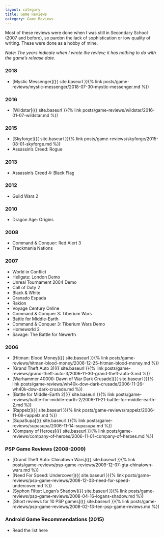 ```yaml
---
layout: category
title: Game Reviews
category: Game Reviews
---
```


Most of these reviews were done when I was still in Secondary School (2007 and before), so pardon the lack of sophistication or low quality of writing. These were done as a hobby of mine.

*Note: The years indicate when I wrote the review; it has nothing to do with the game’s release date.*

### 2018
- [Mystic Messenger]({{ site.baseurl }}{% link posts/game-reviews/mystic-messenger/2018-07-30-mystic-messenger.md %})

### 2016
- [Wildstar]({{ site.baseurl }}{% link posts/game-reviews/wildstar/2016-01-07-wildstar.md %})

### 2015
- [Skyforge]({{ site.baseurl }}{% link posts/game-reviews/skyforge/2015-08-01-skyforge.md %})
- Assassin’s Creed: Rogue

### 2013
- Assassin’s Creed 4: Black Flag

### 2012
- Guild Wars 2

### 2010
- Dragon Age: Origins

### 2008
- Command & Conquer: Red Alert 3
- Trackmania Nations

### 2007
- World in Conflict
- Hellgate: London Demo
- Unreal Tournament 2004 Demo
- Call of Duty 2
- Black & White
- Granado Espada
- Rakion
- Voyage Century Online
- Command & Conquer 3: Tiberium Wars
- Battle for Middle-Earth
- Command & Conquer 3: Tiberium Wars Demo
- Homeworld 2
- Savage: The Battle for Newerth

### 2006
- [Hitman: Blood Money]({{ site.baseurl }}{% link posts/game-reviews/hitman-blood-money/2006-12-25-hitman-blood-money.md %})
- [Grand Theft Auto 3]({{ site.baseurl }}{% link posts/game-reviews/grand-theft-auto-3/2006-11-30-grand-theft-auto-3.md %})
- [Warhammer 40000: Dawn of War Dark Crusade]({{ site.baseurl }}{% link posts/game-reviews/wh40k-dow-dark-crusade/2006-11-26-wh40k-dow-dark-crusade.md %})
- [Battle for Middle-Earth 2]({{ site.baseurl }}{% link posts/game-reviews/battle-for-middle-earth-2/2006-11-21-battle-for-middle-earth-2.md %})
- [Rappelz]({{ site.baseurl }}{% link posts/game-reviews/rappelz/2006-11-09-rappelz.md %})
- [SupaSupa]({{ site.baseurl }}{% link posts/game-reviews/supasupa/2006-11-14-supasupa.md %})
- [Company of Heroes]({{ site.baseurl }}{% link posts/game-reviews/company-of-heroes/2006-11-01-company-of-heroes.md %})

### PSP Game Reviews (2008-2009)
- [Grand Theft Auto: Chinatown Wars]({{ site.baseurl }}{% link posts/game-reviews/psp-game-reviews/2009-12-07-gta-chinatown-wars.md %})
- [Need For Speed: Undercover]({{ site.baseurl }}{% link posts/game-reviews/psp-game-reviews/2008-12-03-need-for-speed-undercover.md %})
- [Syphon Filter: Logan’s Shadow]({{ site.baseurl }}{% link posts/game-reviews/psp-game-reviews/2008-04-16-logans-shadow.md %})
- [Short reviews for 10 PSP games]({{ site.baseurl }}{% link posts/game-reviews/psp-game-reviews/2008-02-13-ten-psp-game-reviews.md %})

### Android Game Recommendations (2015)
- Read the list here
